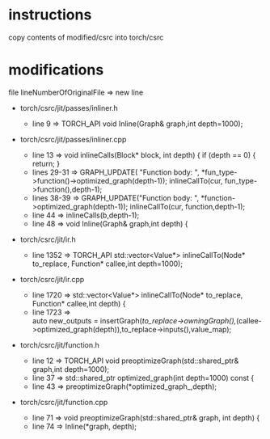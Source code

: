 # instructions
copy contents of modified/csrc into torch/csrc


# modifications 
file
lineNumberOfOriginalFile => new line

- torch/csrc/jit/passes/inliner.h
    - line 9 => TORCH_API void Inline(Graph& graph,int depth=1000);

- torch/csrc/jit/passes/inliner.cpp
  - line 13 => 
        void inlineCalls(Block* block, int depth) {
            if (depth == 0) {
                return;
            }
  - lines 29-31 => 
        GRAPH_UPDATE(
            "Function body: ", *fun_type->function()->optimized_graph(depth-1));
        inlineCallTo(cur, fun_type->function(),depth-1);
  - lines 38-39 =>
        GRAPH_UPDATE("Function body: ", *function->optimized_graph(depth-1));
        inlineCallTo(cur, function,depth-1);
  - line 44 => inlineCalls(b,depth-1);
  - line 48 => void Inline(Graph& graph,int depth) {
  
- torch/csrc/jit/ir.h
  - line 1352 => TORCH_API std::vector<Value*> inlineCallTo(Node* to_replace, Function* callee,int depth=1000);

- torch/csrc/jit/ir.cpp
  - line 1720 => std::vector<Value*> inlineCallTo(Node* to_replace, Function* callee,int depth) {
  - line 1723 =>   
    auto new_outputs = insertGraph(*to_replace->owningGraph(),*(callee->optimized_graph(depth)),to_replace->inputs(),value_map);

- torch/csrc/jit/function.h
  - line 12 => TORCH_API void preoptimizeGraph(std::shared_ptr<Graph>& graph,int depth=1000);
  - line 37 => std::shared_ptr<Graph> optimized_graph(int depth=1000) const {
  - line 43 => preoptimizeGraph(*optimized_graph_,depth);

- torch/csrc/jit/function.cpp
  - line 71 => void preoptimizeGraph(std::shared_ptr<Graph>& graph, int depth) {
  - line 74 => Inline(*graph, depth);